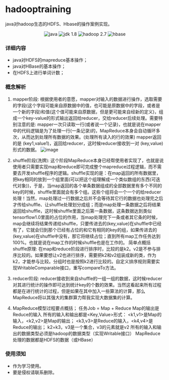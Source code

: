 # hadooptraining

java对hadoop生态的HDFS、Hbase的操作案例实现。

<p align="center">
   <img alt="java" src="https://img.shields.io/badge/java-green.svg?style=plastic">
  <img alt="jdk 1.8" src="https://img.shields.io/badge/jdk-1.8-green.svg?style=plastic">
  <img alt="hadoop 2.7" src="https://img.shields.io/badge/hadoop-2.7-green.svg?style=plastic">
  <img alt="hbase" src="https://img.shields.io/badge/hbase-green.svg?style=plastic">
</p>


### 详细内容
- java对HDFS的mapreduce基本操作；
- java对HBase的基本操作；
- 在HDFS上进行单词计数；


### 概念解析

1. mapper阶段:
根据使用者的意愿，mapper对输入的数据进行操作，选取需要的字段(这个字段可能来自原数据中的值，也可能是原数据中的字段，或者是一个新的字段)和值(这个值可能来自原数据，但是更可能来自经新的定义)，组成一个key-value的形式输出返回给reducer，交给reducer后续处理。需要特别注意的是: mapper一次只读取一行(或者说一个记录)，也就是说在mapper中的代码逻辑是为了处理一行(一条记录)的，MapReduce本身会自动循环多次，从而达到处理所有数据的效果。(处理所有读入的行的效果)
mapper返回的是  (key1,value1)，返回给reducer，这时候reducer接收到一对 (key,value)形式的数据。
![image](https://user-images.githubusercontent.com/116338825/197402654-5ddc783c-d693-409d-b974-8ea2e1d68985.png)


2. shuffle阶段(洗牌): 这个阶段MapReduce本身已经帮使用者实现了，也就是说使用者只需要实现map和reduce即可完成整个mapreduce过程逻辑，而不需要去开发shuffle程序的逻辑。shuffle实现的是：在map返回的所有数据里，把key相同的放到一个组里面(可以把这个组理解成一个类似数组的东西(可迭代对象))，于是，当map返回的各个单条数据组成的全部数据里有多个不同的key的时候，shuffle里面就会有多个组。这些个组将会一个一个的给reducer处理！当然，map处理过一行数据之后并不会等待其它行的数据也处理完之后才传给shuffle、让shuffle处理划分成组；而是map处理一条数据之后将结果返回给shuffle，这时候shuffle里面之后第一条数据，这条数据达到类似tensorflow1.0里面的占位的作用，当map处理完下一条或者其它条的时候，map会继续将结果传递给shuffle，只要传进去的(key,value)在shuffle中已经有了，它就会归到那个已经有占位的和它有相同的key的组，如果传进去的(key,value)在shuffle中没有，那它将继续占位；直到所有map工作任务达到100%。也就是说在map工作的时候shuffle也是在工作的。
简单点概括shuffle原理: 在map和reduce阶段进行排序时，比较的是k2。v2是不参与排序比较的。如果要想让v2也进行排序，需要把k2和v2组装成新的类，作为k2，才能参与比较。分组时也是按照k2进行比较的。自定义排序规则需要实现WritableComparable接口，重写compareTo方法。

3. reducer阶段:
reducer接收到来自shuffle的一组一组的数据，这时候reducer对其进行统计的操作即可达到统计key的个数的效果。当然这看起来所有过程都是在进行统计的过程，但是如果在其中加入一些算法的计算，那么MapReduce将以其强大的集群算力帮我实现大数据集的计算。

4. MapReduce模型过程要点概括；
任务Job = Map + Reduce
Map的输出是Reduce的输入
所有的输入和输出都是<Key,Value>形式：
<k1,v1>是Map的输入，<k2,v2>是Map的输出；
<k3,v3>是Reduce的输入，<k4,v4>是Reduce的输出；
k2=k3，v3是一个集合，v3的元素就是v2
所有的输入和输出的数据类型必须是hadoop的数据类型（实现Writable接口）
MapReduce处理的数据都是HDFS的数据（或HBase）



### 使用须知
- 作为学习使用。
- 要是侵权请联系删除。




